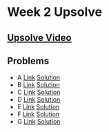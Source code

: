 # Week 2 Upsolve

## [Upsolve Video]()

## Problems
  - A [Link](https://codeforces.com/group/h76YpxMls5/contest/645214/problem/A) [Solution](./a.cpp) 
  - B [Link](https://codeforces.com/group/h76YpxMls5/contest/645214/problem/B) [Solution](./b.cpp)
  - C [Link](https://codeforces.com/group/h76YpxMls5/contest/645214/problem/C) [Solution](./c.cpp)
  - D [Link](https://codeforces.com/group/h76YpxMls5/contest/645214/problem/D) [Solution](./d.cpp)
  - E [Link](https://codeforces.com/group/h76YpxMls5/contest/645214/problem/E) [Solution](./e.cpp)
  - F [Link](https://codeforces.com/group/h76YpxMls5/contest/645214/problem/F) [Solution](./f.cpp)
  - G [Link](https://codeforces.com/group/h76YpxMls5/contest/645214/problem/g) [Solution](./g.cpp)